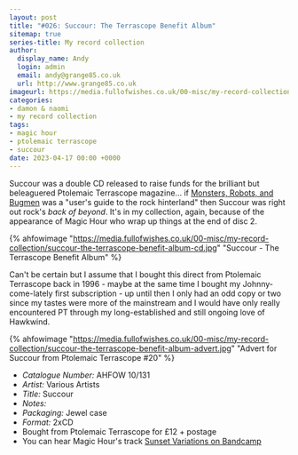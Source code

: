 ```yaml
---
layout: post
title: "#026: Succour: The Terrascope Benefit Album"
sitemap: true
series-title: My record collection
author:
  display_name: Andy
  login: admin
  email: andy@grange85.co.uk
  url: http://www.grange85.co.uk
imageurl: https://media.fullofwishes.co.uk/00-misc/my-record-collection/succour-the-terrascope-benefit-album-cd.jpg
categories:
- damon & naomi
- my record collection
tags:
- magic hour
- ptolemaic terrascope
- succour
date: 2023-04-17 00:00 +0000
---
```

Succour was a double CD released to raise funds for the brilliant but beleaguered Ptolemaic Terrascope magazine... if [Monsters, Robots, and Bugmen]() was a "user's guide to the rock hinterland" then Succour was right out rock's _back of beyond_. It's in my collection, again, because of the appearance of Magic Hour who wrap up things at the end of disc 2.

{% ahfowimage "https://media.fullofwishes.co.uk/00-misc/my-record-collection/succour-the-terrascope-benefit-album-cd.jpg" "Succour - The Terrascope Benefit Album" %}

Can't be certain but I assume that I bought this direct from Ptolemaic Terrascope back in 1996 - maybe at the same time I bought my Johnny-come-lately first subscription - up until then I only had an odd copy or two since my tastes were more of the mainstream and I would have only really encountered PT through my long-established and still ongoing love of Hawkwind.


{% ahfowimage "https://media.fullofwishes.co.uk/00-misc/my-record-collection/succour-the-terrascope-benefit-album-advert.jpg" "Advert for Succour from Ptolemaic Terrascope #20" %}

 - *Catalogue Number:* AHFOW 10/131
 - *Artist:* Various Artists
 - *Title:* Succour
 - *Notes:* 
 - *Packaging:* Jewel case
 - *Format:* 2xCD
 - Bought from Ptolemaic Terrascope for £12 + postage
 - You can hear Magic Hour's track [Sunset Variations on Bandcamp](https://magic-hour.bandcamp.com/track/sunset-variations)
